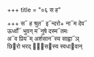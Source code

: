 +++
title = "०६ स ह"

+++
स᳓ ह श्रुत᳓ इ᳓न्दरो+ ना᳓म देव᳓  
ऊर्ध्वो᳓ भुवन् म᳓नुषे दस्म᳓तमः  
अ᳓व प्रिय᳓म् अर्शसान᳓स्य साह्वा᳓ञ्  
छि᳓रो भरद् दा᳐स᳓स्य स्वधा᳓वान्